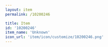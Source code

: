 ```yaml
---
layout: item
permalink: /10200246

title: Item
id: '10200246'
item_name: 'Unknown'
icon_url: 'item/icon/customize/10200246.png'
---
```

